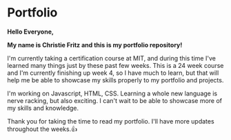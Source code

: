 # Portfolio

**Hello Everyone,**

**My name is Christie Fritz and this is my  portfolio repository!**

I'm currently taking a certification course at MIT, and during this time I've learned many things just by these past few weeks. This is a 24 week course and I'm currently finishing up week 4, so I have much to learn, but that will help me be able to showcase my skills properly to  my portfolio and  projects.

I'm working on Javascript, HTML, CSS. Learning a whole new language is nerve racking, but also exciting. I can't wait to be able to showcase more of my skills and knowledge.

Thank you for taking the time to read my portfolio. I'll have more updates throughout the weeks.:+1: 
